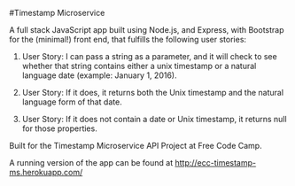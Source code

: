 #Timestamp Microservice

A full stack JavaScript app built using Node.js, and Express, with Bootstrap for the (minimal!) front end, that fulfills the following user stories:

1. User Story: I can pass a string as a parameter, and it will check to see whether that string contains either a unix timestamp or a natural language date (example: January 1, 2016).

2. User Story: If it does, it returns both the Unix timestamp and the natural language form of that date.

3. User Story: If it does not contain a date or Unix timestamp, it returns null for those properties.

Built for the Timestamp Microservice API Project at Free Code Camp.

A running version of the app can be found at http://ecc-timestamp-ms.herokuapp.com/
